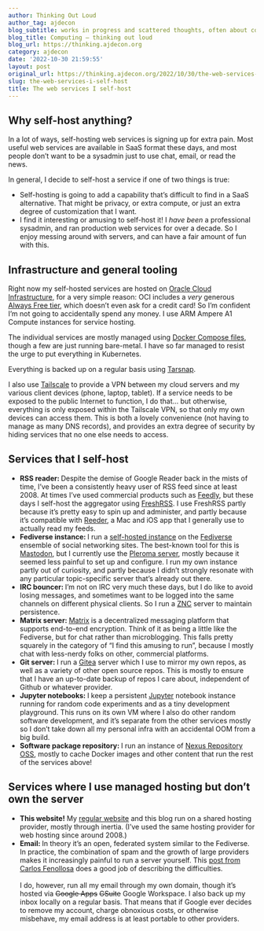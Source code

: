 ```yaml
---
author: Thinking Out Loud
author_tag: ajdecon
blog_subtitle: works in progress and scattered thoughts, often about computers
blog_title: Computing – thinking out loud
blog_url: https://thinking.ajdecon.org
category: ajdecon
date: '2022-10-30 21:59:55'
layout: post
original_url: https://thinking.ajdecon.org/2022/10/30/the-web-services-i-self-host/
slug: the-web-services-i-self-host
title: The web services I self-host
---
```


<h2>Why self-host anything?</h2>



<p>In a lot of ways, self-hosting web services is signing up for extra pain. Most useful web services are available in SaaS format these days, and most people don&#8217;t want to be a sysadmin just to use chat, email, or read the news.</p>




<p>In general, I decide to self-host a service if one of two things is true:</p>




<span id="more-235"></span>



<ul><li>Self-hosting is going to add a capability that&#8217;s difficult to find in a SaaS alternative. That might be privacy, or extra compute, or just an extra degree of customization that I want.<br /></li><li>I find it interesting or amusing to self-host it! I <em>have been</em> a professional sysadmin, and ran production web services for over a decade. So I enjoy messing around with servers, and can have a fair amount of fun with this.</li></ul>



<h2>Infrastructure and general tooling</h2>



<p>Right now my self-hosted services are hosted on <a href="https://www.oracle.com/cloud/">Oracle Cloud Infrastructure</a>, for a very simple reason: OCI includes a <em>very</em> generous <a href="https://www.oracle.com/cloud/free/">Always Free tier</a>, which doesn&#8217;t even ask for a credit card! So I&#8217;m confident I&#8217;m not going to accidentally spend any money. I use ARM Ampere A1 Compute instances for service hosting.</p>




<p>The individual services are mostly managed using <a href="https://docs.docker.com/compose/">Docker Compose files</a>, though a few are just running bare-metal. I have so far managed to resist the urge to put everything in Kubernetes.</p>




<p>Everything is backed up on a regular basis using <a href="https://www.tarsnap.com/">Tarsnap</a>.</p>




<p>I also use <a href="https://tailscale.com/">Tailscale</a> to provide a VPN between my cloud servers and my various client devices (phone, laptop, tablet). If a service needs to be exposed to the public Internet to function, I do that&#8230; but otherwise, everything is only exposed within the Tailscale VPN, so that only my own devices can access them. This is both a lovely convenience (not having to manage as many DNS records), and provides an extra degree of security by hiding services that no one else needs to access.</p>




<h2>Services that I self-host</h2>



<ul><li><strong>RSS reader: </strong>Despite the demise of Google Reader back in the mists of time, I&#8217;ve been a consistently heavy user of RSS feed since at least 2008. At times I&#8217;ve used commercial products such as <a href="https://feedly.com/">Feedly</a>, but these days I self-host the aggregator using <a href="https://freshrss.org/">FreshRSS</a>. I use FreshRSS partly because it&#8217;s pretty easy to spin up and administer, and partly because it&#8217;s compatible with <a href="https://reederapp.com/">Reeder</a>, a Mac and iOS app that I generally use to actually read my feeds.<br /></li><li><strong>Fediverse instance: </strong>I run a <a href="https://calico.social/">self-hosted instance</a> on the <a href="https://en.wikipedia.org/wiki/Fediverse">Fediverse</a> ensemble of social networking sites. The best-known tool for this is <a href="https://joinmastodon.org/">Mastodon</a>, but I currently use the <a href="https://pleroma.social/">Pleroma server</a>, mostly because it seemed less painful to set up and configure. I run my own instance partly out of curiosity, and partly because I didn&#8217;t strongly resonate with any particular topic-specific server that&#8217;s already out there.<br /></li><li><strong>IRC bouncer: </strong>I&#8217;m not on IRC very much these days, but I do like to avoid losing messages, and sometimes want to be logged into the same channels on different physical clients. So I run a <a href="https://wiki.znc.in/ZNC">ZNC</a> server to maintain persistence.<br /></li><li><strong>Matrix server: </strong><a href="https://matrix.org/">Matrix</a> is a decentralized messaging platform that supports end-to-end encryption. Think of it as being a little like the Fediverse, but for chat rather than microblogging. This falls pretty squarely in the category of &#8220;I find this amusing to run&#8221;, because I mostly chat with less-nerdy folks on other, commercial platforms.<br /></li><li><strong>Git server: </strong>I run a <a href="https://gitea.io/en-us/">Gitea</a> server which I use to mirror my own repos, as well as a variety of other open source repos. This is mostly to ensure that I have an up-to-date backup of repos I care about, independent of Github or whatever provider.<br /></li><li><strong>Jupyter notebooks: </strong>I keep a persistent <a href="https://jupyter.org/">Jupyter</a> notebook instance running for random code experiments and as a tiny development playground. This runs on its own VM where I also do other random software development, and it&#8217;s separate from the other services mostly so I don&#8217;t take down all my personal infra with an accidental OOM from a big build.<br /></li><li><strong>Software package repository: </strong>I run an instance of <a href="https://www.sonatype.com/products/repository-oss-download">Nexus Repository OSS</a>, mostly to cache Docker images and other content that run the rest of the services above!</li></ul>



<h2>Services where I use managed hosting but don&#8217;t own the server</h2>



<ul><li><strong>This website!</strong> My <a href="https://www.ajdecon.org">regular website</a> and this blog run on a shared hosting provider, mostly through inertia. (I&#8217;ve used the same hosting provider for web hosting since around 2008.)<br /></li><li><strong>Email: </strong>In theory it&#8217;s an open, federated system similar to the Fediverse. In practice, the combination of spam and the growth of large providers makes it increasingly painful to run a server yourself. This <a href="https://cfenollosa.com/blog/after-self-hosting-my-email-for-twenty-three-years-i-have-thrown-in-the-towel-the-oligopoly-has-won.html">post from Carlos Fenollosa</a> does a good job of describing the difficulties.<br /><br />I do, however, run all my email through my own domain, though it&#8217;s hosted via <s>Google Apps</s> <s>GSuite</s> Google Workspace. I also back up my inbox locally on a regular basis. That means that if Google ever decides to remove my account, charge obnoxious costs, or otherwise misbehave, my email address is at least portable to other providers.</li></ul>



<p></p>